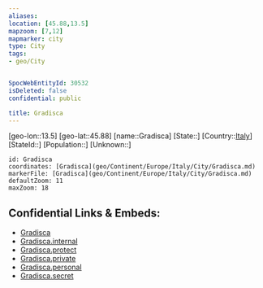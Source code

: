 ```yaml
---
aliases: 
location: [45.88,13.5]
mapzoom: [7,12] 
mapmarker: city 
type: City
tags:
- geo/City


SpocWebEntityId: 30532
isDeleted: false
confidential: public

title: Gradisca
---
```

[geo-lon::13.5]
[geo-lat::45.88]
[name::Gradisca]
[State::]
[Country::[Italy](geo/Continent/Europe/Italy.md)]
[StateId::]
[Population::]
[Unknown::]


```leaflet
id: Gradisca
coordinates: [Gradisca](geo/Continent/Europe/Italy/City/Gradisca.md)
markerFile: [Gradisca](geo/Continent/Europe/Italy/City/Gradisca.md)
defaultZoom: 11 
maxZoom: 18
```


## Confidential Links & Embeds: 
- [Gradisca](../../../../../../_public/geo/Continent/Europe/Italy/City/Gradisca.md) 
- [Gradisca.internal](../../../../../../_internal/geo/Continent/Europe/Italy/City/Gradisca.internal.md) 
- [Gradisca.protect](../../../../../../_protect/geo/Continent/Europe/Italy/City/Gradisca.protect.md) 
- [Gradisca.private](../../../../../../_private/geo/Continent/Europe/Italy/City/Gradisca.private.md) 
- [Gradisca.personal](../../../../../../_personal/geo/Continent/Europe/Italy/City/Gradisca.personal.md) 
- [Gradisca.secret](../../../../../../_secret/geo/Continent/Europe/Italy/City/Gradisca.secret.md) 
